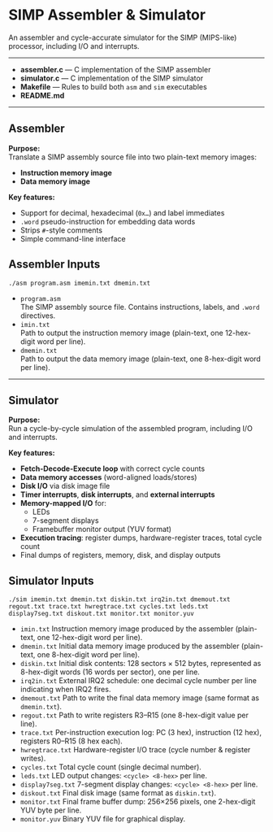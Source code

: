 # SIMP Assembler & Simulator

An assembler and cycle-accurate simulator for the SIMP (MIPS-like) processor, including I/O and interrupts.

---

- **assembler.c**        — C implementation of the SIMP assembler
- **simulator.c**        — C implementation of the SIMP simulator
- **Makefile**           — Rules to build both `asm` and `sim` executables
- **README.md**          

---

## Assembler

**Purpose:**  
Translate a SIMP assembly source file into two plain-text memory images:

- **Instruction memory image**
- **Data memory image**

**Key features:**
- Support for decimal, hexadecimal (`0x…`) and label immediates
- `.word` pseudo-instruction for embedding data words
- Strips `#`-style comments
- Simple command-line interface

## Assembler Inputs
`./asm program.asm imemin.txt dmemin.txt`

- `program.asm`  
  The SIMP assembly source file. Contains instructions, labels, and `.word` directives.  
- `imin.txt`  
  Path to output the instruction memory image (plain-text, one 12-hex-digit word per line).  
- `dmemin.txt`  
  Path to output the data memory image (plain-text, one 8-hex-digit word per line).  

---

## Simulator

**Purpose:**  
Run a cycle-by-cycle simulation of the assembled program, including I/O and interrupts.

**Key features:**  
- **Fetch-Decode-Execute loop** with correct cycle counts
- **Data memory accesses** (word-aligned loads/stores)
- **Disk I/O** via disk image file
- **Timer interrupts**, **disk interrupts**, and **external interrupts**
- **Memory-mapped I/O** for:
  - LEDs
  - 7-segment displays
  - Framebuffer monitor output (YUV format)
- **Execution tracing**: register dumps, hardware-register traces, total cycle count
- Final dumps of registers, memory, disk, and display outputs

## Simulator Inputs
`./sim imemin.txt dmemin.txt diskin.txt irq2in.txt dmemout.txt regout.txt trace.txt hwregtrace.txt cycles.txt leds.txt display7seg.txt diskout.txt monitor.txt monitor.yuv`

- `imin.txt`
  Instruction memory image produced by the assembler (plain-text, one 12-hex-digit word per line).
- `dmemin.txt`
  Initial data memory image produced by the assembler (plain-text, one 8-hex-digit word per line).
- `diskin.txt`
  Initial disk contents: 128 sectors × 512 bytes, represented as 8-hex-digit words (16 words per sector), one per line.
- `irq2in.txt`
  External IRQ2 schedule: one decimal cycle number per line indicating when IRQ2 fires.
- `dmemout.txt`
  Path to write the final data memory image (same format as `dmemin.txt`).
- `regout.txt`
  Path to write registers R3–R15 (one 8-hex-digit value per line).
- `trace.txt`
  Per-instruction execution log: PC (3 hex), instruction (12 hex), registers R0–R15 (8 hex each).
- `hwregtrace.txt`
  Hardware-register I/O trace (cycle number & register writes).
- `cycles.txt`
  Total cycle count (single decimal number).
- `leds.txt`
  LED output changes: `<cycle> <8-hex>` per line.
- `display7seg.txt`
  7-segment display changes: `<cycle> <8-hex>` per line.
- `diskout.txt`
  Final disk image (same format as `diskin.txt`).
- `monitor.txt`
  Final frame buffer dump: 256×256 pixels, one 2-hex-digit YUV byte per line.
- `monitor.yuv`
  Binary YUV file for graphical display.

